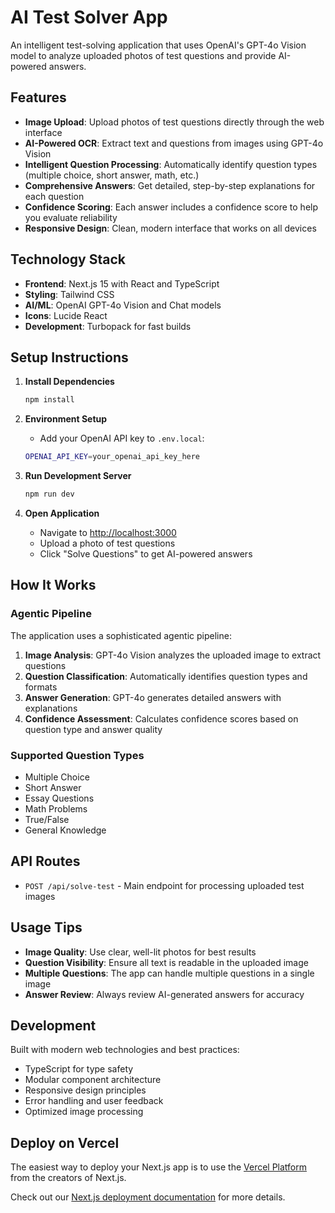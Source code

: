 # AI Test Solver App

An intelligent test-solving application that uses OpenAI's GPT-4o Vision model to analyze uploaded photos of test questions and provide AI-powered answers.

## Features

- **Image Upload**: Upload photos of test questions directly through the web interface
- **AI-Powered OCR**: Extract text and questions from images using GPT-4o Vision
- **Intelligent Question Processing**: Automatically identify question types (multiple choice, short answer, math, etc.)
- **Comprehensive Answers**: Get detailed, step-by-step explanations for each question
- **Confidence Scoring**: Each answer includes a confidence score to help you evaluate reliability
- **Responsive Design**: Clean, modern interface that works on all devices

## Technology Stack

- **Frontend**: Next.js 15 with React and TypeScript
- **Styling**: Tailwind CSS
- **AI/ML**: OpenAI GPT-4o Vision and Chat models
- **Icons**: Lucide React
- **Development**: Turbopack for fast builds

## Setup Instructions

1. **Install Dependencies**
   ```bash
   npm install
   ```

2. **Environment Setup**
   - Add your OpenAI API key to `.env.local`:
   ```bash
   OPENAI_API_KEY=your_openai_api_key_here
   ```

3. **Run Development Server**
   ```bash
   npm run dev
   ```

4. **Open Application**
   - Navigate to [http://localhost:3000](http://localhost:3000)
   - Upload a photo of test questions
   - Click "Solve Questions" to get AI-powered answers

## How It Works

### Agentic Pipeline

The application uses a sophisticated agentic pipeline:

1. **Image Analysis**: GPT-4o Vision analyzes the uploaded image to extract questions
2. **Question Classification**: Automatically identifies question types and formats
3. **Answer Generation**: GPT-4o generates detailed answers with explanations
4. **Confidence Assessment**: Calculates confidence scores based on question type and answer quality

### Supported Question Types

- Multiple Choice
- Short Answer
- Essay Questions
- Math Problems
- True/False
- General Knowledge

## API Routes

- `POST /api/solve-test` - Main endpoint for processing uploaded test images

## Usage Tips

- **Image Quality**: Use clear, well-lit photos for best results
- **Question Visibility**: Ensure all text is readable in the uploaded image
- **Multiple Questions**: The app can handle multiple questions in a single image
- **Answer Review**: Always review AI-generated answers for accuracy

## Development

Built with modern web technologies and best practices:

- TypeScript for type safety
- Modular component architecture
- Responsive design principles
- Error handling and user feedback
- Optimized image processing

## Deploy on Vercel

The easiest way to deploy your Next.js app is to use the [Vercel Platform](https://vercel.com/new?utm_medium=default-template&filter=next.js&utm_source=create-next-app&utm_campaign=create-next-app-readme) from the creators of Next.js.

Check out our [Next.js deployment documentation](https://nextjs.org/docs/app/building-your-application/deploying) for more details.
